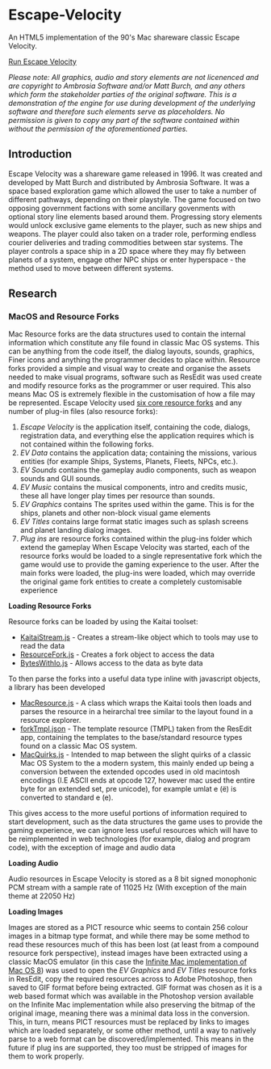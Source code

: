 # Escape-Velocity
An HTML5 implementation of the 90's Mac shareware classic Escape Velocity.

[Run Escape Velocity](index.html)

_Please note: All graphics, audio and story elements are not licenenced and are copyright to Ambrosia Software and/or Matt Burch, and any others which form the stakeholder parties of the original software. This is a demonstration of the engine for use during development of the underlying software and therefore such elements serve as placeholders. No permission is given to copy any part of the software contained within without the permission of the aforementioned parties._

## Introduction

Escape Velocity was a shareware game released in 1996. It was created and developed by Matt Burch and distributed by Ambrosia Software. It was a space based exploration game which allowed the user to take a number of different pathways, depending on their playstyle. The game focused on two opposing government factions with some ancillary govenments with optional story line elements based around them. Progressing story elements would unlock exclusive game elements to the player, such as new ships and weapons. The player could also taken on a trader role, performing endless courier deliveries and trading commodities between star systems. The player controls a space ship in a 2D space where they may fly between planets of a system, engage other NPC ships or enter hyperspace - the method used to move between different systems.

## Research

### MacOS and Resource Forks

Mac Resource forks are the data structures used to contain the internal information which constitute any file found in classic Mac OS systems. This can be anything from the code itself, the dialog layouts, sounds, graphics, Finer icons and anything the programmer decides to place within. Resource forks provided a simple and visual way to create and organise the assets needed to make visual programs, software such as ResEdit was used create and modify resource forks as the programmer or user required. This also means Mac OS is extremely flexible in the customisation of how a file may be represented. Escape Velocity used [six core resource forks](fork) and any number of plug-in files (also resource forks):
1. _Escape Velocity_ is the application itself, containing the code, dialogs, registration data, and everything else the application requires which is not contained within the following forks.
2. _EV Data_ contains the application data; containing the missions, various entities (for example Ships, Systems, Planets, Fleets, NPCs, etc.).
3. _EV Sounds_ contains the gameplay audio components, such as weapon sounds and GUI sounds.
4. _EV Music_ contains the musical components, intro and credits music, these all have longer play times per resource than sounds.
5. _EV Graphics_ contains The sprites used within the game. This is for the ships, planets and other non-block visual game elements
6. _EV Titles_ contains large format static images such as splash screens and planet landing dialog images.
7. _Plug ins_ are resource forks contained within the plug-ins folder which extend the gameplay
When Escape Velocity was started, each of the resource forks would be loaded to a single representative fork which the game would use to provide the gaming experience to the user. After the main forks were loaded, the plug-ins were loaded, which may override the original game fork entities to create a completely customisable experience

__Loading Resource Forks__

Resource forks can be loaded by using the Kaitai toolset:
- [KaitaiStream.js](https://doc.kaitai.io/stream_api.html) - Creates a stream-like object which to tools may use to read the data
- [ResourceFork.js](https://formats.kaitai.io/resource_fork/) - Creates a fork object to access the data
- [BytesWithIo.js](https://formats.kaitai.io/bytes_with_io/javascript.html) - Allows access to the data as byte data

To then parse the forks into a useful data type inline with javascript objects, a library has been developed
- [MacResource.js]() - A class which wraps the Kaitai tools then loads and parses the resource in a heirarchal tree similar to the layout found in a resource explorer.
- [forkTmpl.json]() - The template resource (TMPL) taken from the ResEdit app, containing the templates to the base/standard resource types found on a classic Mac OS system.
- [MacQuirks.js]() - Intended to map between the slight quirks of a classic Mac OS System to the a modern system, this mainly ended up being a conversion between the extended opcodes used in old macintosh encodings (I.E ASCII ends at opcode 127, however mac used the entire byte for an extended set, pre unicode), for example umlat e (ë) is converted to standard e (e).

This gives access to the more useful portions of information required to start development, such as the data structures the game uses to provide the gaming experience, we can ignore less useful resources which will have to be reimplemented in web technologies (for example, dialog and program code), with the exception of image and audio data

__Loading Audio__

Audio resources in Escape Velocity is stored as a 8 bit signed monophonic PCM stream with a sample rate of 11025 Hz (With exception of the main theme at 22050 Hz)

__Loading Images__

Images are stored as a PICT resource whic seems to contain 256 colour images in a bitmap type format, and while there may be some method to read these resources much of this has been lost (at least from a compound resource fork perspective), instead images have been extracted using a classic MacOS emulator (in this case the [Infinite Mac implementation of Mac OS 8](https://macos8.app)) was used to open the _EV Graphics_ and _EV Titles_ resource forks in ResEdit, copy the required resources across to Adobe Photoshop, then saved to GIF format before being extracted. GIF format was chosen as it is a web based format which was available in the Photoshop version available on the Infinite Mac implementation while also preserving the bitmap of the original image, meaning there was a minimal data loss in the conversion. This, in turn, means PICT resources must be replaced by links to images which are loaded separately, or some other method, until a way to natively parse to a web format can be discovered/implemented. This means in the future if plug ins are supported, they too must be stripped of images for them to work properly.


